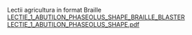 Lectii agricultura in format Braille<br>
[LECTIE_1_ABUTILON_PHASEOLUS_SHAPE_BRAILLE_BLASTER](https://github.com/mihaiionitaunderlineme/mihai.ionita/files/8044405/LECTIE_1_ABUTILON_PHASEOLUS_SHAPE_BRAILLE_BLASTER.zip)<BR>
[LECTIE_1_ABUTILON_PHASEOLUS_SHAPE.pdf](https://github.com/mihaiionitaunderlineme/mihai.ionita/files/8044429/LECTIE_1_ABUTILON_PHASEOLUS_SHAPE.pdf)


